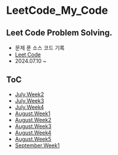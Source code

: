 # LeetCode_My_Code

## Leet Code Problem Solving. 
- 문제 푼 소스 코드 기록
- [Leet Code](https://leetcode.com/)
- 2024.07.10 ~

## ToC
- [July.Week2](./July/Week2.md)
- [July.Week3](./July/Week3.md)
- [July.Week4](./July/Week4.md)
- [August.Week1](./August/Week1.md)
- [August.Week2](./August/Week2.md)
- [August.Week3](./August/Week3.md)
- [August.Week4](./August/Week4.md)
- [August.Week5](./August/Week5.md)
- [September.Week1](./September/Week1.md)